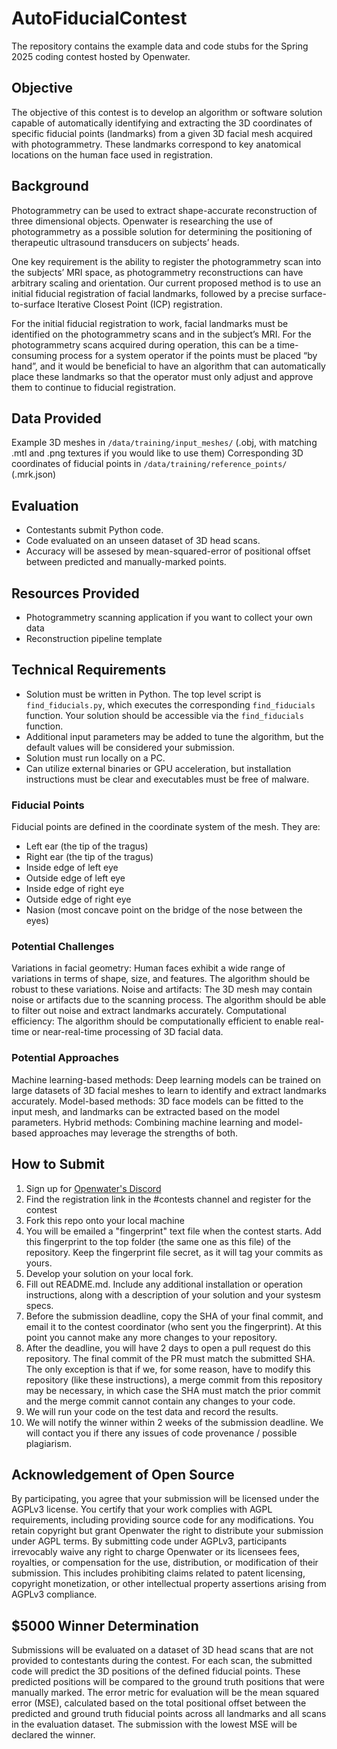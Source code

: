 # AutoFiducialContest
The repository contains the example data and code stubs for the Spring 2025 coding contest hosted by Openwater.

## Objective
The objective of this contest is to develop an algorithm or software solution capable of automatically identifying and extracting the 3D coordinates of specific fiducial points (landmarks) from a given 3D facial mesh acquired with photogrammetry. These landmarks correspond to key anatomical locations on the human face used in registration.

## Background
Photogrammetry can be used to extract shape-accurate reconstruction of three dimensional objects. Openwater is researching the use of photogrammetry as a possible solution for determining the positioning of therapeutic ultrasound transducers on subjects’ heads. 

One key requirement is the ability to register the photogrammetry scan into the subjects’ MRI space, as photogrammetry reconstructions can have arbitrary scaling and orientation. Our current proposed method is to use an initial fiducial registration of facial landmarks, followed by a precise surface-to-surface Iterative Closest Point (ICP) registration.  

For the initial fiducial registration to work, facial landmarks must be identified on the photogrammetry scans and in the subject’s MRI. For the photogrammetry scans acquired during operation, this can be a time-consuming process for a system operator if the points must be placed “by hand”, and it would be beneficial to have an algorithm that can automatically place these landmarks so that the operator must only adjust and approve them to continue to fiducial registration.

## Data Provided
Example 3D meshes in `/data/training/input_meshes/` (.obj, with matching .mtl and .png textures if you would like to use them)
Corresponding 3D coordinates of fiducial points in `/data/training/reference_points/` (.mrk.json)

## Evaluation
- Contestants submit Python code.
- Code evaluated on an unseen dataset of 3D head scans.
- Accuracy will be assesed by mean-squared-error of positional offset between predicted and manually-marked points.

## Resources Provided
- Photogrammetry scanning application if you want to collect your own data
- Reconstruction pipeline template

## Technical Requirements
- Solution must be written in Python. The top level script is `find_fiducials.py`, which executes the corresponding `find_fiducials` function. Your solution should be accessible via the `find_fiducials` function.
- Additional input parameters may be added to tune the algorithm, but the default values will be considered your submission.
- Solution must run locally on a PC.
- Can utilize external binaries or GPU acceleration, but installation instructions must be clear and executables must be free of malware.
  
### Fiducial Points
Fiducial points are defined in the coordinate system of the mesh. They are:
- Left ear (the tip of the tragus)
- Right ear (the tip of the tragus)
- Inside edge of left eye
- Outside edge of left eye
- Inside edge of right eye
- Outside edge of right eye
- Nasion (most concave point on the bridge of the nose between the eyes)

### Potential Challenges
Variations in facial geometry: Human faces exhibit a wide range of variations in terms of shape, size, and features. The algorithm should be robust to these variations.
Noise and artifacts: The 3D mesh may contain noise or artifacts due to the scanning process. The algorithm should be able to filter out noise and extract landmarks accurately.
Computational efficiency: The algorithm should be computationally efficient to enable real-time or near-real-time processing of 3D facial data.

### Potential Approaches
Machine learning-based methods: Deep learning models can be trained on large datasets of 3D facial meshes to learn to identify and extract landmarks accurately.
Model-based methods: 3D face models can be fitted to the input mesh, and landmarks can be extracted based on the model parameters.
Hybrid methods: Combining machine learning and model-based approaches may leverage the strengths of both.

## How to Submit
1. Sign up for [Openwater's Discord](https://fly.conncord.com/layover2?hubspotId=48974123)
2. Find the registration link in the #contests channel and register for the contest
3. Fork this repo onto your local machine
4. You will be emailed a "fingerprint" text file when the contest starts. Add this fingerprint to the top folder (the same one as this file) of the repository. Keep the fingerprint file secret, as it will tag your commits as yours. 
5. Develop your solution on your local fork.
6. Fill out README.md. Include any additional installation or operation instructions, along with a description of your solution and your systesm specs.
7. Before the submission deadline, copy the SHA of your final commit, and email it to the contest coordinator (who sent you the fingerprint). At this point you cannot make any more changes to your repository.
8. After the deadline, you will have 2 days to open a pull request do this repository. The final commit of the PR must match the submitted SHA. The only exception is that if we, for some reason, have to modify this repository (like these instructions), a merge commit from this repository may be necessary, in which case the SHA must match the prior commit and the merge commit cannot contain any changes to your code.
9. We will run your code on the test data and record the results.
10. We will notify the winner within 2 weeks of the submission deadline. We will contact you if there any issues of code provenance / possible plagiarism.

## Acknowledgement of Open Source 
By participating, you agree that your submission will be licensed under the AGPLv3 license. You certify that your work complies with AGPL requirements, including providing source code for any modifications. You retain copyright but grant Openwater the right to distribute your submission under AGPL terms.  By submitting code under AGPLv3, participants irrevocably waive any right to charge Openwater or its licensees fees, royalties, or compensation for the use, distribution, or modification of their submission. This includes prohibiting claims related to patent licensing, copyright monetization, or other intellectual property assertions arising from AGPLv3 compliance.  

## $5000 Winner Determination
Submissions will be evaluated on a dataset of 3D head scans that are not provided to contestants during the contest. For each scan, the submitted code will predict the 3D positions of the defined fiducial points. These predicted positions will be compared to the ground truth positions that were manually marked. The error metric for evaluation will be the mean squared error (MSE), calculated based on the total positional offset between the predicted and ground truth fiducial points across all landmarks and all scans in the evaluation dataset. The submission with the lowest MSE will be declared the winner.
